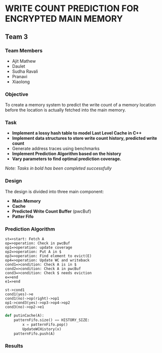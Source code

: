 #  WRITE COUNT PREDICTION FOR ENCRYPTED MAIN MEMORY

## Team 3

### Team Members

- Ajit Mathew
- Daulet 
- Sudha Ravali
- Pranavi
- Xiaolong



### Objective

To create a memory system to predict the write count of a memory location before the location is actually fetched into the main memory.



### Task

- **Implement a lossy hash table to model Last Level Cache in C++**
- **Implement data structures to store write count history, predicted write count**
- Generate address traces using benchmarks
- **Implement Prediction Algorithm based on the history**
- **Vary parameters to find optimal prediction coverage.**

*Note: Tasks in bold has been completed successfully*

### Design

The design is divided into three main component:

- **Main Memory**
- **Cache**
- **Predicted Write Count Buffer** (pwcBuf)
- **Patter Fifo**















### Prediction Algorithm

```flow
st=>start: Fetch A
op=>operation: Check in pwcBuf
op1=>operation: update coverage
op2=>operation: Put A in $
op3=>operation: Find element to evict(E)
op4=>operation: Update WC and writeback
cond1=>condition: Check A is in $
cond2=>condition: Check A in pwcBuf
cond3=>condition: Check $ needs eviction
e=>end
e1=>end

st->cond1
cond1(yes)->e
cond1(no)->op(right)->op1
op1->cond3(yes)->op3->op4->op2
cond3(no)->op2->e1
```

```python
def putinCache(A):
	patternFifo.size() == HISTORY_SIZE:
        x = patternFifo.pop()
        UpdateWCHistory(x)
    patternFifo.push(A)
```



### Results

### 